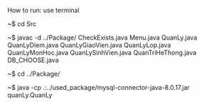 How to run: use terminal

~$ cd Src

~$ javac -d ../Package/ CheckExists.java Menu.java QuanLy.java QuanLyDiem.java QuanLyGiaoVien.java QuanLyLop.java QuanLyMonHoc.java QuanLySinhVien.java QuanTriHeThong.java DB_CHOOSE.java

~$ cd ../Package/

~$ java -cp .:../used_package/mysql-connector-java-8.0.17.jar quanLy.QuanLy
